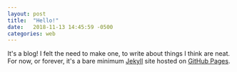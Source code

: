 ```yaml
---
layout: post
title:  "Hello!"
date:   2018-11-13 14:45:59 -0500
categories: web
---
```


It's a blog! I felt the need to make one, to write about things I think are neat. For now, or forever, it's a bare minimum [Jekyll](https://jekyllrb.com) site hosted on [GitHub Pages](https://pages.github.com). 
